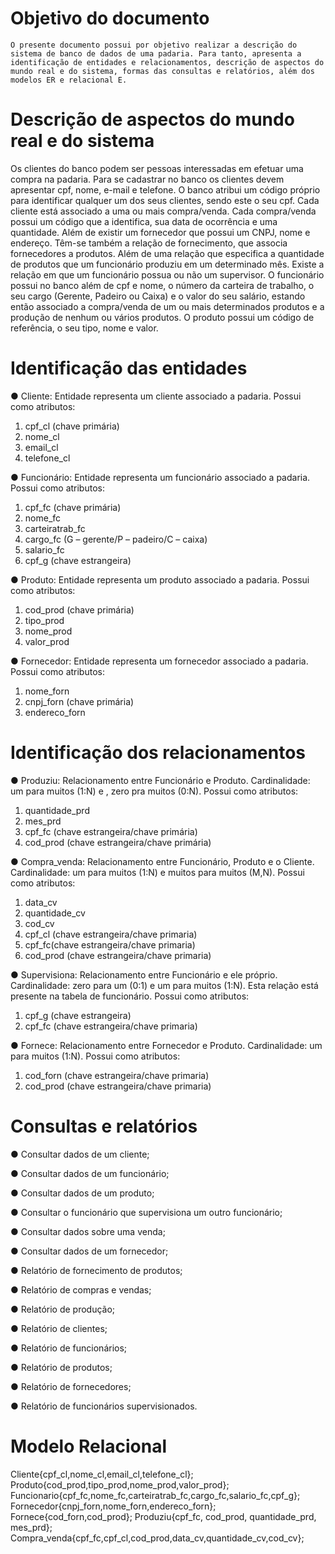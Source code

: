 # Objetivo do documento

	O presente documento possui por objetivo realizar a descrição do sistema de banco de dados de uma padaria. Para tanto, apresenta a identificação de entidades e relacionamentos, descrição de aspectos do mundo real e do sistema, formas das consultas e relatórios, além dos modelos ER e relacional E.

# Descrição de aspectos do mundo real e do sistema

Os clientes do banco podem ser pessoas interessadas em efetuar uma compra na padaria. Para se cadastrar no banco os clientes devem apresentar cpf, nome, e-mail e telefone. O banco atribui um código próprio para identificar qualquer um dos seus clientes, sendo este o seu cpf.
Cada cliente está associado a uma ou mais compra/venda. Cada compra/venda possui um código que a identifica, sua data de ocorrência e uma quantidade. Além de existir um fornecedor que possui um CNPJ, nome e endereço. Têm-se também a relação de fornecimento, que associa fornecedores a produtos. Além de uma relação que especifica a quantidade de produtos que um funcionário produziu em um determinado mês. Existe a relação em que um funcionário possua ou não um supervisor.
O funcionário possui no banco além de cpf e nome, o número da carteira de trabalho, o seu cargo (Gerente, Padeiro ou Caixa) e o valor do seu salário, estando então associado a compra/venda de um ou mais determinados produtos e a produção de nenhum ou vários produtos. O produto possui um código de referência, o seu tipo, nome e valor. 

# Identificação das entidades

●	Cliente:  Entidade representa um cliente associado a padaria. Possui como atributos: 

1.	cpf_cl (chave primária)
2.	nome_cl
3.	email_cl 
4.	telefone_cl 



●	Funcionário:  Entidade representa um funcionário associado a padaria. Possui como atributos: 

1.	cpf_fc (chave primária)
2.	nome_fc
3.	carteiratrab_fc 
4.	cargo_fc (G – gerente/P – padeiro/C – caixa)
5.	salario_fc 
6.	cpf_g (chave estrangeira)

●	Produto:  Entidade representa um produto associado a padaria. Possui como atributos: 

1.	cod_prod (chave primária)
2.	tipo_prod
3.	nome_prod 
4.	valor_prod 

●	Fornecedor:  Entidade representa um fornecedor associado a padaria. Possui como atributos: 

1.	nome_forn 
2.	cnpj_forn (chave primária)
3.	endereco_forn


# Identificação dos relacionamentos

●	Produziu: Relacionamento entre Funcionário e Produto. Cardinalidade: um para muitos (1:N) e , zero pra muitos (0:N).  Possui como atributos:

1.	quantidade_prd
2.	mes_prd
3.	cpf_fc (chave estrangeira/chave primária)
4.	cod_prod (chave estrangeira/chave primária)


●	Compra_venda: Relacionamento entre Funcionário, Produto e o Cliente. Cardinalidade: um para muitos (1:N) e muitos para muitos (M,N).  Possui como atributos:

1.	data_cv
2.	quantidade_cv
3.	cod_cv
4.	cpf_cl (chave estrangeira/chave primaria)
5.	cpf_fc(chave estrangeira/chave primaria)
6.	cod_prod (chave estrangeira/chave primaria)

●	Supervisiona: Relacionamento entre Funcionário e ele próprio. Cardinalidade: zero para um (0:1) e um para muitos (1:N). Esta relação está presente na tabela de funcionário.  Possui como atributos:

1.	cpf_g (chave estrangeira)
2.	cpf_fc (chave estrangeira/chave primaria)

●	Fornece: Relacionamento entre Fornecedor e Produto. Cardinalidade: um para muitos (1:N).  Possui como atributos:

1.	cod_forn (chave estrangeira/chave primaria)
2.	cod_prod (chave estrangeira/chave primaria)



# Consultas e relatórios

●	Consultar dados de um cliente;

●	Consultar dados de um funcionário;

●	Consultar dados de um produto;

●	Consultar o funcionário que supervisiona um outro funcionário;

●	Consultar dados sobre uma venda;

●	Consultar dados de um fornecedor;

●	Relatório de fornecimento de produtos;

●	Relatório de compras e vendas;

●	Relatório de produção;

●	Relatório de clientes;

●	Relatório de funcionários;

●	Relatório de produtos;

●	Relatório de fornecedores;

●	Relatório de funcionários supervisionados.



# Modelo Relacional

Cliente{cpf_cl,nome_cl,email_cl,telefone_cl};
Produto{cod_prod,tipo_prod,nome_prod,valor_prod};
Funcionario{cpf_fc,nome_fc,carteiratrab_fc,cargo_fc,salario_fc,cpf_g};
Fornecedor{cnpj_forn,nome_forn,endereco_forn};
Fornece{cod_forn,cod_prod};
Produziu{cpf_fc, cod_prod, quantidade_prd, mes_prd};
Compra_venda{cpf_fc,cpf_cl,cod_prod,data_cv,quantidade_cv,cod_cv};
